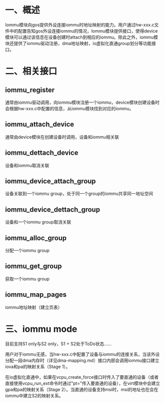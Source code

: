 # 一、概述
Iommu模块向gos提供外设连接iommu时地址映射的能力。用户通过hw-xxx.c文件中的配置告知gos外设连接iommu的情况，Iommu模块提供接口，使得device模块可以通过该信息在设备创建时attach到相应的iommu。除此之外，iommu模块还提供了iommu驱动注册，dma地址映射，io虚拟化直通group划分等功能接口。

# 二、相关接口
## iommu_register
通常由iommu驱动调用，向iommu模块注册一个iommu，device模块创建设备时会根据hw-xxx.c中配置的信息，从iommu模块找到对应的iommu。

## iommu_attach_device
通常由device模块在创建设备时调用，设备和iommu相关联

## iommu_dettach_device
设备和iommu取消关联

## iommu_device_attach_group
设备关联到一个iommu group，处于同一个group的iommu共享同一地址空间

## iommu_device_dettach_group
设备和一个iommu group取消关联

## iommu_alloc_group
分配一个iommu group

## iommu_get_group
获取一个iommu group

## iommu_map_pages
iommu地址映射（建立页表）

# 三、iommu mode
目前支持S1 only与S2 only，S1 + S2处于ToDo状态......

用户对于iommu无感，当hw-xxx.c中配置了设备与iommu的连接关系，当该外设分配一段dma内存时（详见dma-mapping.md）接口内部会调用iommu接口建立iova和pa的映射关系（Stage 1）。

在io虚拟化直通中，如果在vcpu_create_force接口时传入了要直通的设备（或者直接使用vcpu_run_ext命令时通过"pt="传入要直通的设备），在virt模块中会建立gpa和pa的映射关系（Stage 2）。当直通的设备支持msi时，msi的地址也在会在iommu中建立S2的映射关系。

